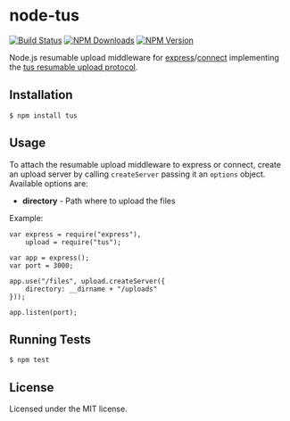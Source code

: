 # node-tus

[![Build Status](https://travis-ci.org/niklasvh/node-tus.png)](https://travis-ci.org/niklasvh/node-tus)
[![NPM Downloads](https://img.shields.io/npm/dm/tus.svg)](https://www.npmjs.org/package/tus)
[![NPM Version](https://img.shields.io/npm/v/tus.svg)](https://www.npmjs.org/package/tus)

Node.js resumable upload middleware for [express](http://expressjs.com/)/[connect](https://github.com/senchalabs/connect) implementing the [tus resumable upload protocol](http://tus.io/protocols/resumable-upload.html).

## Installation

    $ npm install tus

## Usage

To attach the resumable upload middleware to express or connect, create an upload server by calling `createServer` passing it an `options` object. Available options are:

 - **directory** - Path where to upload the files
 
 Example:

    var express = require("express"),
        upload = require("tus");
    
    var app = express();
    var port = 3000;
    
    app.use("/files", upload.createServer({
        directory: __dirname + "/uploads"
    }));
    
    app.listen(port);

## Running Tests

    $ npm test

## License

Licensed under the MIT license.
